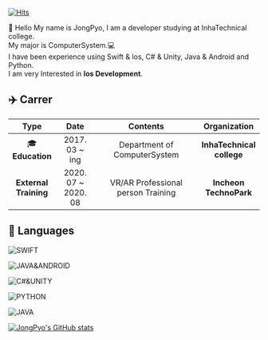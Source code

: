 [![Hits](https://hits.seeyoufarm.com/api/count/incr/badge.svg?url=https%3A%2F%2Fgithub.com%2FJongPyoAhn%2FJongPyoAhn%2F&count_bg=%2379C83D&title_bg=%23555555&icon=&icon_color=%23E7E7E7&title=hits&edge_flat=false)](https://hits.seeyoufarm.com)


:wave: Hello My name is JongPyo, I am a developer studying at InhaTechnical college.  
My major is ComputerSystem.:computer:  
I have been experience using Swift & Ios, C# & Unity, Java & Android and Python.  
I am very Interested in **Ios Development**. 

## :airplane: Carrer
| Type | Date | Contents | Organization|
| :--: | :--: | :--: | :--: |
| :mortar_board: <br/> **Education** | 2017. 03 ~ <br/> ing | Department of ComputerSystem | **InhaTechnical <br/> college** |
| **External <br/> Training**| 2020. 07 ~ <br/> 2020. 08  | VR/AR Professional person Training | **Incheon <br/> TechnoPark** |

## :book: Languages


![SWIFT](https://img.shields.io/badge/SWIFT&IOS-%E2%98%85%E2%98%85%E2%98%85%E2%98%86%E2%98%86-red?style=plastic&logo=Swift)

![JAVA&ANDROID](https://img.shields.io/badge/JAVA%26ANDROID-%E2%98%85%E2%98%85%E2%98%86%E2%98%86%E2%98%86-green?style=plastic&logo=Android)

![C#&UNITY](https://img.shields.io/badge/C%23%26UNITY-%E2%98%85%E2%98%85%E2%98%86%E2%98%86%E2%98%86-lightgrey?style=plastic&logo=Unity)

![PYTHON](https://img.shields.io/badge/PYTHON-%E2%98%85%E2%98%85%E2%98%86%E2%98%86%E2%98%86-blue?style=plastic&logo=Python)

![JAVA](https://img.shields.io/badge/JAVA-%E2%98%85%E2%98%85%E2%98%85%E2%98%86%E2%98%86-orange?style=plastic&logo=Java)

[![JongPyo's GitHub stats](https://github-readme-stats.vercel.app/api?username=JongPyoAhn)](https://github.com/JongPyoAhn/JongPyoAhn/)
